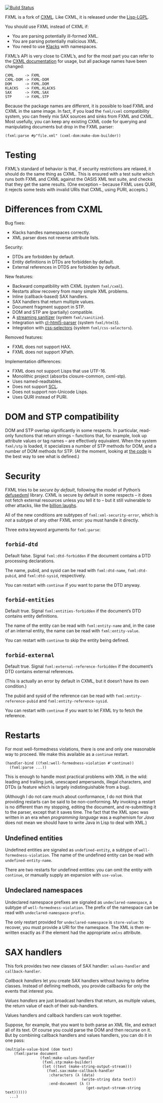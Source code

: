 [![Build Status](https://travis-ci.org/TBRSS/FXML.svg?branch=master)](https://travis-ci.org/TBRSS/FXML)

FXML is a fork of [CXML][]. Like CXML, it is released under the
[Lisp-LGPL][].

You should use FXML instead of CXML if:

- You are parsing potentially ill-formed XML.
- You are parsing potentially malicious XML.
- You need to use [Klacks][] with namespaces.

FXML’s API is very close to CXML’s, and for the most part you can
refer to the [CXML documentation][CXML] for usage, but all package
names have been changed:

```
CXML     -> FXML
CXML-DOM -> FXML-DOM
DOM      -> FXML.DOM
KLACKS   -> FXML.KLACKS
SAX      -> FXML.SAX
STP      -> FXML.STP
```

Because the package names are different, it is possible to load FXML
and CXML in the same image. In fact, if you load the `fxml/cxml`
compatibility system, you can freely mix SAX sources and sinks from
FXML and CXML. Most usefully, you can keep any existing CXML code for
querying and manipulating documents but drop in the FXML parser:

    (fxml:parse #p"file.xml" (cxml-dom:make-dom-builder))

# Testing

FXML’s standard of behavior is that, if security restrictions are
relaxed, it should do the same thing as CXML. This is ensured with a
test suite which runs both FXML and CXML against the OASIS XML test
suite, and checks that they get the same results. (One exception –
because FXML uses QURI, it rejects some tests with invalid URIs that
CXML, using PURI, accepts.)

# Differences from CXML

Bug fixes:
- Klacks handles namespaces correctly.
- XML parser does not reverse attribute lists.

Security:
- DTDs are forbidden by default.
- Entity definitions in DTDs are forbidden by default.
- External references in DTDS are forbidden by default.

New features:
- Backward compatibility with CXML (system `fxml/cxml`).
- Restarts allow recovery from many simple XML problems.
- Inline (callback-based) SAX handlers.
- SAX handlers that return multiple values.
- Document fragment support in STP.
- DOM and STP are (partially) compatible.
- A [streaming sanitizer](sanitize/README.md) (system `fxml/sanitize`).
- Integration with [cl-html5-parser][] (system `fxml/html5`).
- Integration with [css-selectors][] (system `fxml/css-selectors`).

Removed features:
- FXML does not support HAX.
- FXML does not support XPath.

Implementation differences:
- FXML does not support Lisps that use UTF-16.
- Monolithic project (absorbs closure-common, cxml-stp).
- Uses named-readtables.
- Does not support [SCL][].
- Does not support non-Unicode Lisps.
- Uses QURI instead of PURI.

# DOM and STP compatibility

DOM and STP overlap significantly in some respects. In particular,
read-only functions that return strings – functions that, for example,
look up attribute values or tag names – are effectively equivalent.
When the system `fxml/stp` is loaded, it specializes a number of STP
methods for DOM, and a number of DOM methods for STP. (At the moment,
looking at [the code](stp/dom.lisp) is the best way to see what is
defined.)

# Security

FXML tries to be *secure by default*, following the model of Python’s
[defusedxml][] library. CXML is secure by default in some respects –
it does not fetch external resources unless you tell it to – but it
still vulnerable to other attacks, like the [billion laughs][].

All of the new conditions are subtypes of `fxml:xml-security-error`,
which is *not* a subtype of any other FXML error: you must handle it
directly.

Three extra keyword arguments for `fxml:parse`:

## `forbid-dtd`

Default false. Signal `fxml:dtd-forbidden` if the document contains a
DTD processing declarations.

The name, pubid, and sysid can be read with `fxml:dtd-name`,
`fxml:dtd-pubid`, and `fxml:dtd-sysid`, respectively.

You can restart with `continue` if you want to parse the DTD anyway.

## `forbid-entities`

Default true. Signal `fxml:entities-forbidden` if the document’s DTD
contains entity definitions.

The name of the entity can be read with `fxml:entity-name` and, in the
case of an internal entity, the name can be read with
`fxml:entity-value`.

You can restart with `continue` to skip the entity being defined.

## `forbid-external`

Default true. Signal `fxml:external-reference-forbidden` if the
document’s DTD contains external references.

(This is actually an error by default in CXML, but it doesn’t have its
own condition.)

The pubid and sysid of the reference can be read with
`fxml:entity-reference-pubid` and `fxml:entity-reference-sysid`.

You can restart with `continue` if you want to let FXML try to fetch
the reference.

# Restarts

For most well-formedness violations, there is one and only one
reasonable way to proceed. We make this available as a `continue`
restart.

    (handler-bind ((fxml:well-formedness-violation #'continue))
      (fxml:parse ...))

This is enough to handle most practical problems with XML in the
wild: leading and trailing junk, unescaped ampersands, illegal
characters, and DTDs (a feature which is largely indistinguishable
from a bug).

(Although I do not care much about conformance, I do not think that
providing restarts can be said to be non-conforming. My invoking a
restart is no different than my stopping, editing the document, and
re-submitting it to the parser, except that it saves time. The fact
that the XML spec was written in an era when *programming language*
was a euphemism for *Java* does not mean we should have to write Java
in Lisp to deal with XML.)

## Undefined entities

Undefined entities are signaled as `undefined-entity`, a subtype of
`well-formedness-violation`. The name of the undefined entity can be
read with `undefined-entity-name`.

There are two restarts for undefined entities: you can omit the entity
with `continue`, or manually supply an expansion with `use-value`.

## Undeclared namespaces

Undeclared namespace prefixes are signaled as `undeclared-namespace`,
a subtype of `well-formedness-violation`. The prefix of the namespace
can be read with `undeclared-namespace-prefix`.

The only restart provided for `undeclared-namespace` is `store-value`:
to recover, you must provide a URI for the namespace. The XML is then
re-written exactly as if the element had the appropriate `xmlns`
attribute.

# SAX handlers

This fork provides two new classes of SAX handler: `values-handler`
and `callback-handler`.

*Callback handlers* let you create SAX handlers without having to
define classes. Instead of defining methods, you provide callbacks for
only the events that interest you.

*Values handlers* are just broadcast handlers that return, as multiple
values, the return value of each of their sub-handlers.

Values handlers and callback handlers can work together.

Suppose, for example, that you want to both parse an XML file, and
extract all of its text. Of course you could parse the DOM and then
recurse on it. But by combining callback handlers and values handlers,
you can do it in one pass:

    (multiple-value-bind (dom text)
        (fxml:parse document
                    (fxml:make-values-handler
                     (fxml.stp:make-builder)
                     (let ((text (make-string-output-stream)))
                       (fxml.sax:make-callback-handler
                        :characters (λ (data)
                                       (write-string data text))
                        :end-document (λ ()
                                         (get-output-stream-string text))))))
      ...)

[CXML]: http://common-lisp.net/project/cxml/
[defusedxml]: https://pypi.python.org/pypi/defusedxml
[billion laughs]: https://en.wikipedia.org/wiki/Billion_laughs
[sax]: https://common-lisp.net/project/cxml/saxoverview/
[Klacks]: http://lichteblau.blogspot.com/2007/03/klacks-parsing.html
[cl-html5-parser]: https://github.com/copyleft/cl-html5-parser
[css-selectors]: https://github.com/AccelerationNet/css-selectors
[Lisp-LGPL]: http://opensource.franz.com/preamble.html
[SCL]: http://www.scieneer.com/scl/
